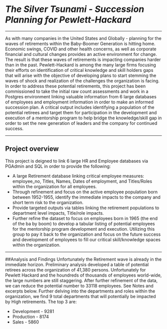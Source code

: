 # ***The Silver Tsunami - Succession Planning for Pewlett-Hackard***
_____________________________________________________________________________________________________________________________
As with many companies in the United States and Globally - planning for the waves of retirements within the  Baby-Boomer Generation is hitting home.  Economic swings, COVID and other health concerns, as well as corporate financial and cultural changes provides an active environment for change.  The result is that these waves of retirements is impacting companies harder than in the past. 
Pewlett-Hackard is among the many large firms focusing their efforts on identification of critical knowledge and skill holders gaps that will arise with the objective of developing plans to start stemming the waves of shock and realization of the challenges the organization is facing. 
In order to address these potential retirements, this project has been commissioned to take the initial raw count assessments and work in a Postgres environment linking valuable information from 6 large databases of employees and employment information in order to make an informed succession plan.  A critical output includes identifying a population of the potential retirees and target them for participation in the development and execution of a mentorship program to help bridge the knowledge/skill gap in order to set the new generation of leaders and the company for continued success.  
_____________________________________________________________________________________________________________________________
## Project overview
This project is deigned to link 6 large HR and Employee databases via PGAdmin and SQL in order to provide the following:
- A large Retirement database linking critical employee measures: employee_no, Titles, Names, Dates of employment, and Titles/Roles within the organization for all employees.
- Through refinement and focus on the active employee population born between 1952-1955, identify the immediate impacts to the company and short term risk to the organization. 
- Provide targeted outputs via tables linking the retirement populations to department level impacts, Title/role impacts.
- Further refine the dataset to focus on employees born in 1965 (the end of the ba by boom) to develop a tabular listing of potential employees for the mentorship program development and execution.  Utilizing this group to pay it back to the organization and focus on the future success and development of employees to fill our critical skill/knowledge spaces within the organization.
_____________________________________________________________________________________________________________________________
##Analysis and Findings
Unfortunately the Retirement wave is already in the immediate horizon. Preliminary analysis developed a table of potential retirees across the organization of 41,380 persons.  Unfortunately for Pewlett Hackard and the houndreds of thousands of employees world-wide, the large numbers are still staggering.  After further refinement of the data, we can reduce the potential number to 33118 employees.  See Notes and excerpts below.
Further delving into the departments and roles within the organization, we find 9 total departments that will potentially be impacted by High retirements.  The top 3 are:
- Development - 9281
- Production - 8174
- Sales - 5860 



